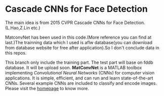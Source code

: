 # Cascade CNNs for Face Detection
The main idea is from 2015 CVPR Cascade CNNs for Face Detection.(L.Hao,Z.Lin etc.)

MatconvNet has been used in this code.(More reference you can find at last.)The trainning data which I used is aflw database(you can download from database website for free after application).So I don't conclude data in this repos.

This branch only include the training part. The test part will base on fddb database. It will be upload soon.
**MatConvNet** is a MATLAB toolbox implementing *Convolutional Neural
Networks* (CNNs) for computer vision applications. It is simple,
efficient, and can run and learn state-of-the-art CNNs. Several
example CNNs are included to classify and encode images. Please visit
the [homepage](http://www.vlfeat.org/matconvnet) to know more.
